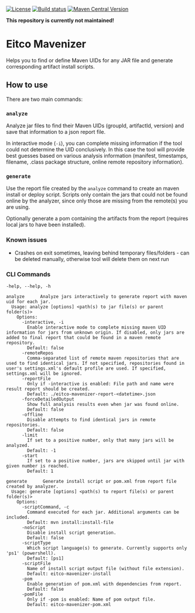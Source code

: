 [![License](https://img.shields.io/github/license/eitco/eitco-mavenizer.svg?style=for-the-badge)](https://opensource.org/license/mit)
[![Build status](https://img.shields.io/github/actions/workflow/status/eitco/eitco-mavenizer/deploy.yaml?branch=main&style=for-the-badge&logo=github)](https://github.com/eitco/eitco-mavenizer/actions/workflows/deploy.yaml)
[![Maven Central Version](https://img.shields.io/maven-central/v/de.eitco.mavenizer/eitco-mavenizer?style=for-the-badge&logo=apachemaven)](https://central.sonatype.com/artifact/de.eitco.mavenizer/eitco-mavenizer)

**This repository is currently not maintained!**

# Eitco Mavenizer

Helps you to find or define Maven UIDs for any JAR file and generate corresponding artifact install scripts.

## How to use

There are two main commands:

### `analyze`
Analyze jar files to find their Maven UIDs (groupId, artifactId, version) and save that information to a json report file.

In interactive mode (`-i`), you can complete missing information if the tool could not determine the UID conclusively. In this case the tool will provide best guesses based on various analysis information (manifest, timestamps, filename, .class package structure, online remote repository information).
  
### `generate`

Use the report file created by the `analyze` command to create an maven install or deploy script. Scripts only contain the jars that could not be found online by the analyzer, since only those are missing from the remote(s) you are using.

Optionally generate a pom containing the artifacts from the report (requires local jars to have been installed).

### Known issues

* Crashes on exit sometimes, leaving behind temporary files/folders - can be deleted manually, otherwise tool will delete them on next run

### CLI Commands

```
-help, --help, -h

analyze      Analyze jars interactively to generate report with maven uid for each jar.
  Usage: analyze [options] <path(s) to jar file(s) or parent folder(s)>
    Options:
      -interactive, -i
        Enable interactive mode to complete missing maven UID information for jars from unknown origin. If disabled, only jars are added to final report that could be found in a maven remote repository.
        Default: false
      -remoteRepos
        Comma-separated list of remote maven repositories that are used to find identical jars. If not specified, repositories found in user's settings.xml's default profile are used. If specified, settings.xml will be ignored.
      -reportFile
        Only if -interactive is enabled: File path and name were result report should be created.
        Default: ./eitco-mavenizer-report-<datetime>.json
      -forceDetailedOutput
        Show full analysis results even when jar was found online.
        Default: false
      -offline
        Disable attempts to find identical jars in remote repositories.
        Default: false
      -limit
        If set to a positive number, only that many jars will be analyzed.
        Default: -1
      -start
        If set to a positive number, jars are skipped until jar with given number is reached.
        Default: 1

generate      Generate install script or pom.xml from report file created by analyzer.
  Usage: generate [options] <path(s) to report file(s) or parent folder(s)>
    Options:
      -scriptCommand, -c
        Command executed for each jar. Additional arguments can be included.
        Default: mvn install:install-file
      -noScript
        Disable install script generation.
        Default: false
      -scriptType
        Which script language(s) to generate. Currently supports only 'ps1' (powershell).
        Default: [ps1]
      -scriptFile
        Name of install script output file (without file extension).
        Default: eitco-mavenizer-install
      -pom
        Enable generation of pom.xml with dependencies from report.
        Default: false
      -pomFile
        Only if -pom is enabled: Name of pom output file.
        Default: eitco-mavenizer-pom.xml
```
